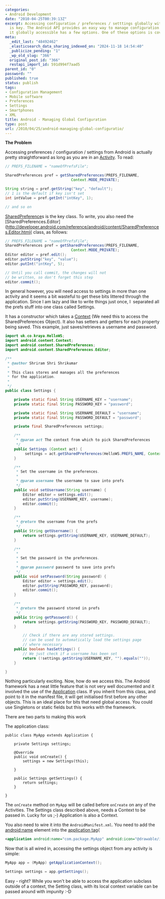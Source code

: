 ```yaml
---
categories:
- Android Development
date: "2010-04-25T00:39:13Z"
excerpt: Accessing configuration / preferences / setttings globally within an application
  is key. The Android API provides an easy way to manage configuration but making
  it globally accessible has a few options. One of these options is covered here
meta:
  _edit_last: "48492462"
  _elasticsearch_data_sharing_indexed_on: "2024-11-18 14:54:40"
  _publicize_pending: "1"
  _wp_old_slug: "366"
  original_post_id: "366"
  restapi_import_id: 591d994f7aad5
parent_id: "0"
password: ""
published: true
status: publish
tags:
- Configuration Management
- Mobile software
- Preferences
- Settings
- Smartphones
- XML
title: Android - Managing Global Configuration
type: post
url: /2010/04/25/android-managing-global-configuratio/
---
```


**The Problem**

Accessing preferences / configuration / settings from Android is actually pretty
straightforward as long as you are in an
[Activity](http://developer.android.com/reference/android/app/Activity.html "Activity").
To read:

```java
// PREFS_FILENAME = "nameOfPrefsFile";

SharedPreferences pref = getSharedPreferences(PREFS_FILENAME,
                              Context.MODE_PRIVATE);

String string = pref.getString("key", "default");
// 1 is the default if key isn't set
int intValue = pref.getInt("intKey", 1);

// and so on
```

[SharedPreference](http://developer.android.com/reference/android/content/SharedPreferences.html "SharedPreferences")s
is the key class. To write, you also need the
[SharedPreferences.Editor](http://developer.android.com/reference/android/content/SharedPreferences.Editor.html{
class, as follows:

```java
// PREFS_FILENAME = "nameOfPrefsFile";
SharedPreferences pref = getSharedPreferences(PREFS_FILENAME,
                              Context.MODE_PRIVATE);
Editor editor = pref.edit();
editor.putString("key", "value");
editor.putInt("intKey", 5);

// Until you call commit, the changes will not
// be written, so don't forget this step
editor.commit();
```

In general however, you will need access to settings in more than one activity
and it seems a bit wasteful to get these bits littered through the application.
Since I am lazy and like to write things just once, I  separated all the prefs
stuff into one class called Settings.

<!--more-->

It has a constructor which takes a
[Context](http://developer.android.com/reference/android/content/Context.html "Context")
(We need this to access the SharedPreferences Object). It also has setters and
getters for each property being saved. This example, just saves/retrieves a
username and password.

```java
import uk.co.kraya.HelloWS;
import android.content.Context;
import android.content.SharedPreferences;
import android.content.SharedPreferences.Editor;

/**
 * @author Shriram Shri Shrikumar
 *
 * This class stores and manages all the preferences
 * for the application.
 *
 */
public class Settings {

    private static final String USERNAME_KEY = "username";
    private static final String PASSWORD_KEY = "password";

    private static final String USERNAME_DEFAULT = "username";
    private static final String PASSWORD_DEFAULT = "password";

    private final SharedPreferences settings;

    /**
     * @param act The context from which to pick SharedPreferences
     */
    public Settings (Context act) {
         settings = act.getSharedPreferences(HelloWS.PREFS_NAME, Context.MODE_PRIVATE);
    }

    /**
     * Set the username in the preferences.
     *
     * @param username the username to save into prefs
     */
    public void setUsername(String username) {
        Editor editor = settings.edit();
        editor.putString(USERNAME_KEY, username);
        editor.commit();
    }

    /**
     * @return the username from the prefs
     */
    public String getUsername() {
        return settings.getString(USERNAME_KEY, USERNAME_DEFAULT);
    }

    /**
     *
     * Set the password in the preferences.
     *
     * @param password password to save into prefs
     */
    public void setPassword(String password) {
        Editor editor = settings.edit();
        editor.putString(PASSWORD_KEY, password);
        editor.commit();
    }

    /**
     * @return the password stored in prefs
     */
    public String getPassword() {
        return settings.getString(PASSWORD_KEY, PASSWORD_DEFAULT);
    }

        // Check if there are any stored settings.
        // can be used to automatically load the settings page
        // where necessary
    public boolean hasSettings() {
        // We just check if a username has been set
        return (!settings.getString(USERNAME_KEY, "").equals(""));
    }

}
```

Nothing particularly exciting. Now, how do we access this. The Android framework
has a neat little feature that is not very well documented and it involved the
use of the
[Application](http://developer.android.com/reference/android/app/Application.html)
class. If you inherit from this class, and point to it in the manifest file, it
will get initialised first before any other objects. This is an ideal place for
bits that need global access. You could use Singletons or static fields but this
works with the framework.

There are two parts to making this work

The application class:

```
public class MyApp extends Application {

    private Settings settings;

    @Override
    public void onCreate() {
        settings = new Settings(this);

    }

    public Settings getSettings() {
        return settings;
    }

}
```

The `onCreate` method on `MyApp` will be called before `onCreate` on any of the
Activities. The Settings class described above, needs a Context to be passed in.
Lucky for us ;-) Application is also a Context.

You also need to wire it into the `AndroidManifest.xml`. You need to add the
[android:name](http://developer.android.com/guide/topics/manifest/application-element.html#nm)
element into the
[application tag](http://developer.android.com/guide/topics/manifest/application-element.html){

```xml
<application android:name="com.package.MyApp" android:icon="@drawable/icon" android:label="@string/app_name">
```

Now that is all wired in, accessing the settings object from any activity is
simple:

```java
MyApp app = (MyApp) getApplicationContext();

Settings settings = app.getSettings();
```

Easy - right? While you won't be able to access the application subclass outside
of a context, the Setting class, with its local context variable can be passed
around with impunity :-D
